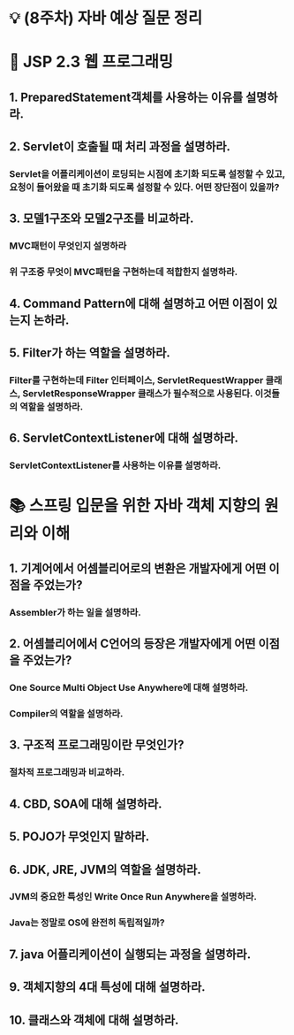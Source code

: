 # 💡 (8주차) 자바 예상 질문 정리

# 📜 JSP 2.3 웹 프로그래밍

## 1. PreparedStatement객체를 사용하는 이유를 설명하라.

## 2. Servlet이 호출될 때 처리 과정을 설명하라.

### Servlet을 어플리케이션이 로딩되는 시점에 초기화 되도록 설정할 수 있고, 요청이 들어왔을 때 초기화 되도록 설정할 수 있다. 어떤 장단점이 있을까?

## 3. 모델1구조와 모델2구조를 비교하라.

### MVC패턴이 무엇인지 설명하라

### 위 구조중 무엇이 MVC패턴을 구현하는데 적합한지 설명하라.

## 4. Command Pattern에 대해 설명하고 어떤 이점이 있는지 논하라.

## 5. Filter가 하는 역할을 설명하라.

### Filter를 구현하는데 Filter 인터페이스, ServletRequestWrapper 클래스, ServletResponseWrapper 클래스가 필수적으로 사용된다. 이것들의 역할을 설명하라.

## 6. ServletContextListener에 대해 설명하라.

### ServletContextListener를 사용하는 이유를 설명하라.

# 📚 스프링 입문을 위한 자바 객체 지향의 원리와 이해

## 1. 기계어에서 어셈블리어로의 변환은 개발자에게 어떤 이점을 주었는가?

### Assembler가 하는 일을 설명하라.

## 2. 어셈블리어에서 C언어의 등장은 개발자에게 어떤 이점을 주었는가?

### One Source Multi Object Use Anywhere에 대해 설명하라.

### Compiler의 역할을 설명하라.

## 3. 구조적 프로그래밍이란 무엇인가?

### 절차적 프로그래밍과 비교하라.

## 4. CBD, SOA에 대해 설명하라.

## 5. POJO가 무엇인지 말하라.

## 6. JDK, JRE, JVM의 역할을 설명하라.

### JVM의 중요한 특성인 Write Once Run Anywhere을 설명하라.

### Java는 정말로 OS에 완전히 독립적일까?

## 7. java 어플리케이션이 실행되는 과정을 설명하라.

## 9. 객체지향의 4대 특성에 대해 설명하라.

## 10. 클래스와 객체에 대해 설명하라.
